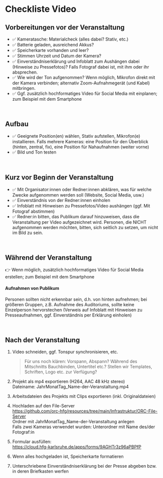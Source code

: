 # Checkliste Video

## Vorbereitungen vor der Veranstaltung

- :white_check_mark: Kameratasche: Materialcheck (alles dabei? Stativ, etc.)  
- :white_check_mark: Batterie geladen, ausreichend Akkus?  
- :white_check_mark: Speicherkarte vorhanden und leer?  
- :white_check_mark: Stimmen Uhrzeit und Datum der Kamera?  
- :white_check_mark: Einverständniserklärung und Infoblatt zum Aushängen dabei (Hinweise zu Pressefotos)? Falls Fotograf dabei ist, mit ihm oder ihr absprechen.  
- :white_check_mark: Wie wird der Ton aufgenommen? Wenn möglich, Mikrofon direkt mit der Kamera verbinden; alternativ Zoom-Aufnahmegerät (und Kabel) mitbringen.  
- :white_check_mark: Ggf. zusätzlich hochformatiges Video für Social Media mit einplanen; zum Beispiel mit dem Smartphone

&nbsp;

## Aufbau
- :white_check_mark: Geeignete Position(en) wählen, Stativ aufstellen, Mikrofon(e) installieren. Falls mehrere Kameras: eine Position für den Überblick (hinten, zentral, fix), eine Position für Nahaufnahmen (weiter vorne)  
- :white_check_mark: Bild und Ton testen

&nbsp;

## Kurz vor Beginn der Veranstaltung
- :white_check_mark: Mit Organisator:innen oder Redner:innen abklären, was für welche Zwecke aufgenommen werden soll (Website, Social Media, usw.)  
- :white_check_mark: Einverständnis von der Redner:innen einholen  
- :white_check_mark: Infoblatt mit Hinweisen zu Pressefotos/Video aushängen (ggf. Mit Fotograf abstimmen)  
- :white_check_mark: Redner:in bitten, das Publikum darauf hinzuweisen, dass die Veranstaltung per Video aufgezeichnet wird. Personen, die NICHT aufgenommen werden möchten, bitten, sich seitlich zu setzen, um nicht im Bild zu sein.

&nbsp;

## Während der Veranstaltung

:point_right: Wenn möglich, zusätzlich hochformatiges Video für Social Media erstellen; zum Beispiel mit dem Smartphone

#### Aufnahmen von Publikum
Personen sollten nicht erkennbar sein, d.h. von hinten aufnehmen; bei größeren Gruppen, z.B. Aufnahme des Auditoriums, sollte keine Einzelperson hervorstechen (Verweis auf Infoblatt mit Hinweisen zu Presseaufnahmen, ggf. Einverständnis per Erklärung einholen)

&nbsp;

## Nach der Veranstaltung

1. Video schneiden, ggf. Tonspur synchronisieren, etc.
   > Für uns noch klären: Vorspann, Abspann? Während des Mitschnitts Bauchbinden, Untertitel etc.? Stellen wir Templates, Schriften, Logo etc. zur Verfügung?

2. Projekt als mp4 exportieren (H264, AAC 48 kHz stereo)  
Dateiname: JahrMonatTag_Name-der-Veranstaltung.mp4
3. Arbeitsdateien des Projekts mit Clips exportieren (inkl. Originaldateien)
4. Hochladen auf den File-Server  
https://github.com/orc-hfg/resources/tree/main/Infrastruktur/ORC-File-Server  
Ordner mit JahrMonatTag_Name-der-Veranstaltung anlegen  
Falls zwei Kameras verwendet wurden: Unterordner mit Name des/der Fotograf:in
5. Formular ausfüllen:  
https://cloud.hfg-karlsruhe.de/apps/forms/9AGHTr3z96aPBPfP
6. Wenn alles hochgeladen ist, Speicherkarte formatieren  
7. Unterschriebene Einverständniserklärung bei der Presse abgeben bzw. in deren Briefkasten werfen
